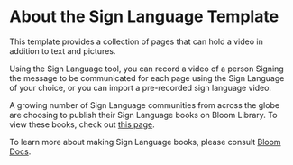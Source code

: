 # About the Sign Language Template

This template provides a collection of pages that can hold a video in addition to text and pictures.

Using the Sign Language tool, you can record a video of a person Signing the message to be communicated for each page using the Sign Language of your choice, or you can import a pre-recorded sign language video.

A growing number of Sign Language communities from across the globe are choosing to publish their Sign Language books on Bloom Library. To view these books, check out [this page](https://bloomlibrary.org/sign-language).

To learn more about making Sign Language books, please consult [Bloom Docs](https://docs.bloomlibrary.org/sign-language-books).
